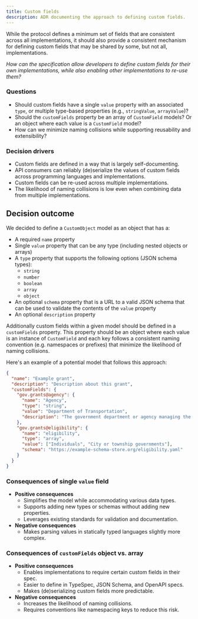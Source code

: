 ```yaml
---
title: Custom fields
description: ADR documenting the approach to defining custom fields.
---
```


While the protocol defines a minimum set of fields that are consistent across all implementations, it should also provide a consistent mechanism for defining custom fields that may be shared by some, but not all, implementations.

_How can the specification allow developers to define custom fields for their own implementations, while also enabling other implementations to re-use them?_

### Questions

- Should custom fields have a single `value` property with an associated `type`, or multiple type-based properties (e.g., `stringValue`, `arrayValue`)?
- Should the `customFields` property be an array of `CustomField` models? Or an object where each value is a `CustomField` model?
- How can we minimize naming collisions while supporting reusability and extensibility?

### Decision drivers

- Custom fields are defined in a way that is largely self-documenting.
- API consumers can reliably (de)serialize the values of custom fields across programming languages and implementations.
- Custom fields can be re-used across multiple implementations.
- The likelihood of naming collisions is low even when combining data from multiple implementations.

## Decision outcome

We decided to define a `CustomObject` model as an object that has a:

- A required `name` property
- Single `value` property that can be any type (including nested objects or arrays)
- A `type` property that supports the following options (JSON schema types):
  - `string`
  - `number`
  - `boolean`
  - `array`
  - `object`
- An optional `schema` property that is a URL to a valid JSON schema that can be used to validate the contents of the `value` property
- An optional `description` property

Additionally custom fields within a given model should be defined in a `customFields` property. This property should be an object where each value is an instance of `CustomField` and each key follows a consistent naming convention (e.g. namespaces or prefixes) that minimize the likelihood of naming collisions.

Here's an example of a potential model that follows this approach:

```json
{
  "name": "Example grant",
  "description": "Description about this grant",
  "customFields": {
    "gov.grants@agency": {
      "name": "Agency",
      "type": "string",
      "value": "Department of Transportation",
      "description": "The government department or agency managing the grant opportunity"
    },
    "gov.grants@eligibility": {
      "name": "eligibility",
      "type": "array",
      "value": ["Individuals", "City or township governments"],
      "schema": "https://example-schema-store.org/eligibility.yaml"
    }
  }
}
```

### Consequences of single `value` field

- **Positive consequences**
  - Simplifies the model while accommodating various data types.
  - Supports adding new types or schemas without adding new properties.
  - Leverages existing standards for validation and documentation.
- **Negative consequences**
  - Makes parsing values in statically typed languages slightly more complex.

### Consequences of `customFields` object vs. array

- **Positive consequences**
  - Enables implementations to require certain custom fields in their spec.
  - Easier to define in TypeSpec, JSON Schema, and OpenAPI specs.
  - Makes (de)serializing custom fields more predictable.
- **Negative consequences**
  - Increases the likelihood of naming collisions.
  - Requires conventions like namespacing keys to reduce this risk.
